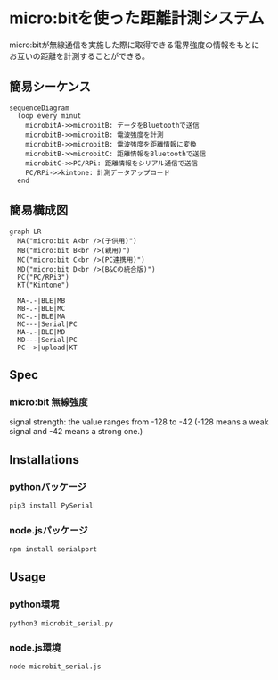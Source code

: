 # micro:bitを使った距離計測システム

micro:bitが無線通信を実施した際に取得できる電界強度の情報をもとに  
お互いの距離を計測することができる。

## 簡易シーケンス

```mermaid
sequenceDiagram
  loop every minut
    microbitA->>microbitB: データをBluetoothで送信
    microbitB->>microbitB: 電波強度を計測
    microbitB->>microbitB: 電波強度を距離情報に変換
    microbitB->>microbitC: 距離情報をBluetoothで送信
    microbitC->>PC/RPi: 距離情報をシリアル通信で送信
    PC/RPi->>kintone: 計測データアップロード
  end
```

## 簡易構成図

```mermaid
graph LR
  MA("micro:bit A<br />(子供用)")
  MB("micro:bit B<br />(親用)")
  MC("micro:bit C<br />(PC連携用)")
  MD("micro:bit D<br />(B&Cの統合版)")
  PC("PC/RPi3")
  KT("Kintone")

  MA-.-|BLE|MB
  MB-.-|BLE|MC
  MC-.-|BLE|MA
  MC---|Serial|PC
  MA-.-|BLE|MD
  MD---|Serial|PC
  PC-->|upload|KT
```

## Spec

### micro:bit 無線強度

signal strength: the value ranges from -128 to -42 (-128 means a weak signal and -42 means a strong one.)

## Installations

### pythonパッケージ

```python
pip3 install PySerial
```

### node.jsパッケージ

```javascript
npm install serialport
```

## Usage

### python環境

```shell
python3 microbit_serial.py
```

### node.js環境

```shell
node microbit_serial.js
```
